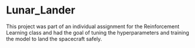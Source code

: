 # Lunar_Lander
This project was part of an individual assignment for the Reinforcement Learning class and had the goal of tuning the hyperparameters and training the model to land the spacecraft safely.
